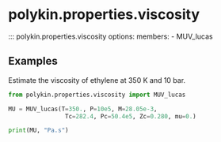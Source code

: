 # polykin.properties.viscosity

::: polykin.properties.viscosity
    options:
        members:
            - MUV_lucas

## Examples

Estimate the viscosity of ethylene at 350 K and 10 bar.

```python exec="on" source="console"
from polykin.properties.viscosity import MUV_lucas

MU = MUV_lucas(T=350., P=10e5, M=28.05e-3,
                Tc=282.4, Pc=50.4e5, Zc=0.280, mu=0.) 

print(MU, "Pa.s")
```
